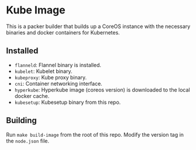 # Kube Image

This is a packer builder that builds up a CoreOS instance with the necessary binaries and docker containers for Kubernetes.

## Installed

- `flanneld`: Flannel binary is installed.
- `kubelet`: Kubelet binary.
- `kubeproxy`: Kube proxy binary.
- `cni`: Container networking interface.
- `hyperkube`: Hyperkube image (coreos version) is downloaded to the local docker cache.
- `kubesetup`: Kubesetup binary from this repo.

## Building

Run `make build-image` from the root of this repo. Modify the version tag in the `node.json` file.
